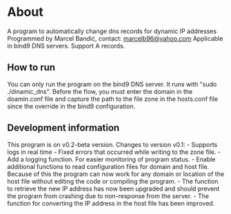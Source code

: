 # About 

A program to automatically change dns records for dynamic IP addresses
Programmed by Marcel Bandić, contact: marcelb96@yahoo.com
Applicable in bind9 DNS servers. Support A records.

## How to run

You can only run the program on the bind9 DNS server. It runs with 
"sudo ./dinamic_dns". Before the flow, you must enter the domain in 
the doamin.conf file and capture the path to the file zone in the 
hosts.conf file since the override in the bind9 configuration.

## Development information

This program is on v0.2-beta version. Changes to version v0.1:
	- Supports logs in real time
	- Fixed errors that occurred while writing to the zone file.
    - Add a logging function. For easier monitoring of program status.
    - Enable additional functions to read configuration files for domain and host file. Because of this the program can now work for any domain or location of the host file without editing the code or compiling the program.
    - The function to retrieve the new IP address has now been upgraded and should prevent the program from crashing due to non-response from the server.
    - The function for converting the IP address in the host file has been improved.
